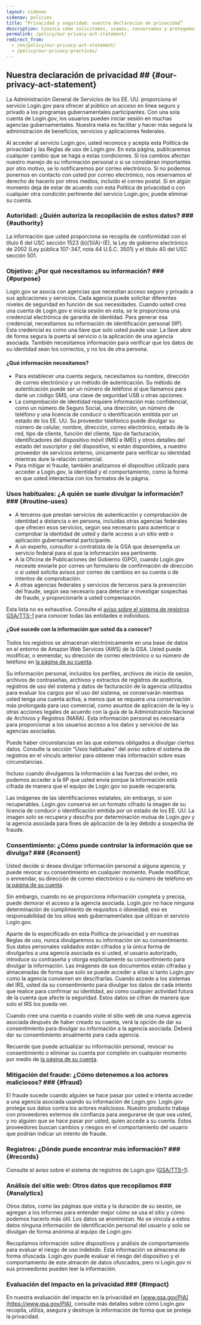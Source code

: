 ```yaml
---
layout: sidenav 
sidenav: policies 
title: “Privacidad y seguridad: nuestra declaración de privacidad” 
description: Conozca cómo solicitamos, usamos, conservamos y protegemos su información personal, así como su obligación de divulgarla. 
permalink: /policy/our-privacy-act-statement/
redirect_from:
  - /en/policy/our-privacy-act-statement/
  - /policy/our-privacy-practices/
---
```

## Nuestra declaración de privacidad ## {#our-privacy-act-statement}

La Administración General de Servicios de los EE. UU. proporciona el servicio Login.gov para ofrecer al público un acceso en línea seguro y privado a los programas gubernamentales participantes. Con una sola cuenta de Login.gov, los usuarios pueden iniciar sesión en muchas agencias gubernamentales. Nuestra meta es facilitar y hacer más segura la administración de beneficios, servicios y aplicaciones federales.

Al acceder al servicio Login.gov, usted reconoce y acepta esta Política de privacidad y las Reglas de uso de Login.gov. En esta página, publicaremos cualquier cambio que se haga a estas condiciones. Si los cambios afectan nuestro manejo de su información personal o si se consideran importantes por otro motivo, se lo notificaremos por correo electrónico. Si no podemos ponernos en contacto con usted por correo electrónico, nos reservamos el derecho de hacerlo por otros medios, incluido el correo postal. Si en algún momento deja de estar de acuerdo con esta Política de privacidad o con cualquier otra condición pertinente del servicio Login.gov, puede eliminar su cuenta.

### Autoridad: ¿Quién autoriza la recopilación de estos datos?  ### {#authority}

La información que usted proporciona se recopila de conformidad con el título 6 del USC sección 1523 (b)(1)(A)-(E), la Ley de gobierno electrónico de 2002 (Ley pública 107-347, nota 44 U.S.C. 3501) y el título 40 del USC sección 501.

### Objetivo: ¿Por qué necesitamos su información? ### {#purpose}

Login.gov se asocia con agencias que necesitan acceso seguro y privado a sus aplicaciones y servicios. Cada agencia puede solicitar diferentes niveles de seguridad en función de sus necesidades. Cuando usted crea una cuenta de Login.gov e inicia sesión en esta, se le proporciona una credencial electrónica de garantía de identidad. Para generar esa credencial, necesitamos su información de identificación personal (IIP). Esta credencial es como una llave que solo usted puede usar. La llave abre de forma segura la puerta al servicio o la aplicación de una agencia asociada. También necesitamos información para verificar que los datos de su identidad sean los correctos, y no los de otra persona.

#### ¿Qué información necesitamos?

* Para establecer una cuenta segura, necesitamos su nombre, dirección de correo electrónico y un método de autenticación. Su método de autenticación puede ser un número de teléfono al que llamamos para darle un código SMS, una clave de seguridad USB u otras opciones.
* La comprobación de identidad requiere información más confidencial, como un número de Seguro Social, una dirección, un número de teléfono y una licencia de conducir o identificación emitida por un estado de los EE. UU. Su proveedor telefónico puede divulgar su número de celular, nombre, dirección, correo electrónico, estado de la red, tipo de cliente, función del cliente, tipo de facturación, identificadores del dispositivo móvil (IMSI e IMEI) y otros detalles del estado del suscriptor y del dispositivo, si están disponibles, a nuestro proveedor de servicios externo, únicamente para verificar su identidad mientras dure la relación comercial.
* Para mitigar el fraude, también analizamos el dispositivo utilizado para acceder a Login.gov, la identidad y el comportamiento, como la forma en que usted interactúa con los formatos de la página.

### Usos habituales: ¿A quién se suele divulgar la información? ### {#routine-uses}

* A terceros que prestan servicios de autenticación y comprobación de identidad a distancia o en persona, incluidas otras agencias federales que ofrecen esos servicios, según sea necesario para autenticar o comprobar la identidad de usted y darle acceso a un sitio web o aplicación gubernamental participante.
* A un experto, consultor o contratista de la GSA que desempeña un servicio federal para el que la información sea pertinente.
* A la Oficina de Publicaciones del Gobierno (GPO), cuando Login.gov necesite enviarle por correo un formulario de confirmación de dirección o si usted solicita avisos por correo de cambios en su cuenta o de intentos de comprobación.
* A otras agencias federales y servicios de terceros para la prevención del fraude, según sea necesario para detectar e investigar sospechas de fraude, y proporcionarle a usted compensación.

Esta lista no es exhaustiva. Consulte el [aviso sobre el sistema de registros GSA/TTS-1](https://www.federalregister.gov/documents/2022/11/21/2022-25420/privacy-act-of-1974-notice-of-a-modified-system-of-records) para conocer todas las entidades e individuos.

#### ¿Qué sucede con la información que usted da a conocer?

Todos los registros se almacenan electrónicamente en una base de datos en el entorno de Amazon Web Services (AWS) de la GSA. Usted puede modificar, o enmendar, su dirección de correo electrónico o su número de teléfono en [la página de su cuenta](https://secure.login.gov/account).

Su información personal, incluidos los perfiles, archivos de inicio de sesión, archivos de contraseñas, archivos y extractos de registros de auditoría, registros de uso del sistema y datos de facturación de la agencia utilizados para evaluar los cargos por el uso del sistema, se conservarán mientras usted tenga una cuenta activa, a menos que se requiera una conservación más prolongada para uso comercial, como asuntos de aplicación de la ley u otras acciones legales de acuerdo con la guía de la Administración Nacional de Archivos y Registros (NARA). Esta información personal es necesaria para proporcionar a los usuarios acceso a los datos y servicios de las agencias asociadas.

Puede haber circunstancias en las que estemos obligados a divulgar ciertos datos. Consulte la sección “Usos habituales” del aviso sobre el sistema de registros en el vínculo anterior para obtener más información sobre esas circunstancias.

Incluso cuando divulgamos la información a las fuerzas del orden, no podemos acceder a la IIP que usted envía porque la información está cifrada de manera que el equipo de Login.gov no puede recuperarla.

Las imágenes de las identificaciones estatales, sin embargo, sí son recuperables. Login.gov conserva en un formato cifrado la imagen de su licencia de conducir o identificación emitida por un estado de los EE. UU. La imagen solo se recupera y descifra por determinación mutua de Login.gov y la agencia asociada para fines de aplicación de la ley debido a sospecha de fraude.

### Consentimiento: ¿Cómo puede controlar la información que se divulga? ### {#consent}

Usted decide si desea divulgar información personal a alguna agencia, y puede revocar su consentimiento en cualquier momento. Puede modificar, o enmendar, su dirección de correo electrónico o su número de teléfono en [la página de su cuenta](https://secure.login.gov/account).

Sin embargo, cuando no se proporciona información completa y precisa, puede demorar el acceso a la agencia asociada. Login.gov no hace ninguna determinación de cumplimiento de requisitos o idoneidad; eso es responsabilidad de los sitios web gubernamentales que utilizan el servicio Login.gov.

Aparte de lo especificado en esta Política de privacidad y en nuestras Reglas de uso, nunca divulgaremos su información sin su consentimiento. Sus datos personales validados están cifrados y la única forma de divulgarlos a una agencia asociada es si usted, el usuario autorizado, introduce su contraseña y otorga explícitamente su consentimiento para divulgar la información. Las imágenes de sus documentos están cifradas y almacenadas de forma que solo se puede acceder a ellas si tanto Login.gov como la agencia convienen en descifrarlas. Cuando accede a los sistemas del IRS, usted da su consentimiento para divulgar los datos de cada intento que realice para confirmar su identidad, así como cualquier actividad futura de la cuenta que afecte la seguridad. Estos datos se cifran de manera que solo el IRS los pueda ver.

Cuando cree una cuenta o cuando visite el sitio web de una nueva agencia asociada después de haber creado su cuenta, verá la opción de dar su consentimiento para divulgar su información a la agencia asociada. Deberá dar su consentimiento anualmente para cada agencia.

Recuerde que puede actualizar su información personal, revocar su consentimiento o eliminar su cuenta por completo en cualquier momento por medio de [la página de su cuenta](https://secure.login.gov/account).

### Mitigación del fraude: ¿Cómo detenemos a los actores maliciosos? ### {#fraud}

El fraude sucede cuando alguien se hace pasar por usted e intenta acceder a una agencia asociada usando su información de Login.gov. Login.gov protege sus datos contra los actores maliciosos. Nuestro producto trabaja con proveedores externos de confianza para asegurarse de que sea usted, y no alguien que se hace pasar por usted, quien accede a su cuenta. Estos proveedores buscan cambios y riesgos en el comportamiento del usuario que podrían indicar un intento de fraude.

### Registros: ¿Dónde puede encontrar más información? ### {#records}

Consulte el aviso sobre el sistema de registros de Login.gov ([GSA/TTS–1](https://www.federalregister.gov/documents/2022/11/21/2022-25420/privacy-act-of-1974-notice-of-a-modified-system-of-records)).

### Análisis del sitio web: Otros datos que recopilamos ### {#analytics}

Otros datos, como las páginas que visita y la duración de su sesión, se agregan a los informes para entender mejor cómo se usa el sitio y cómo podemos hacerlo más útil. Los datos se anonimizan. No se vincula a estos datos ninguna información de identificación personal del usuario y solo se divulgan de forma anónima al equipo de Login.gov.

Recopilamos información sobre dispositivos y análisis de comportamiento para evaluar el riesgo de uso indebido. Esta información se almacena de forma ofuscada. Login.gov puede evaluar el riesgo del dispositivo y el comportamiento de este almacén de datos ofuscados, pero ni Login.gov ni sus proveedores pueden leer la información.

### Evaluación del impacto en la privacidad ### {#impact}

En nuestra evaluación del impacto en la privacidad en [www.gsa.gov/PIA](https://www.gsa.gov/PIA), consulte más detalles sobre cómo Login.gov recopila, utiliza, asegura y destruye la información de forma que se proteja la privacidad.